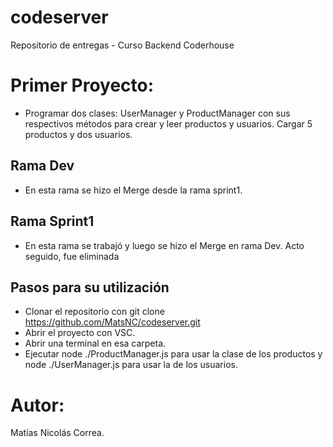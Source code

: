 # codeserver
Repositorio de entregas - Curso Backend Coderhouse

# Primer Proyecto:
- Programar dos clases: UserManager y ProductManager con sus respectivos métodos para crear y leer productos y usuarios. Cargar 5 productos y dos usuarios.

## Rama Dev
- En esta rama se hizo el Merge desde la rama sprint1.

## Rama Sprint1
- En esta rama se trabajó y luego se hizo el Merge en rama Dev. Acto seguido, fue eliminada

## Pasos para su utilización
- Clonar el repositorio con 
git clone https://github.com/MatsNC/codeserver.git
- Abrir el proyecto con VSC.
- Abrir una terminal en esa carpeta.
- Ejecutar node ./ProductManager.js para usar la clase de los productos y node ./UserManager.js para usar la de los usuarios.

# Autor:
Matías Nicolás Correa.
